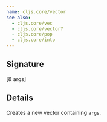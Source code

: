 ```yaml
---
name: cljs.core/vector
see also:
  - cljs.core/vec
  - cljs.core/vector?
  - cljs.core/pop
  - cljs.core/into
---
```


## Signature
[& args]


## Details

Creates a new vector containing `args`.
